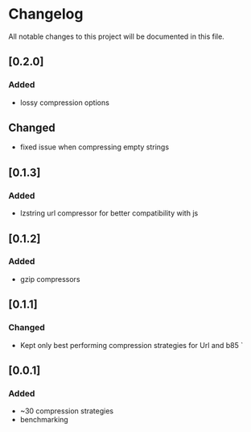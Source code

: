 # Changelog

All notable changes to this project will be documented in this file.

## [0.2.0]

### Added
- lossy compression options

## Changed
- fixed issue when compressing empty strings


## [0.1.3]

### Added
- lzstring url compressor for better compatibility with js

## [0.1.2]

### Added
- gzip compressors

## [0.1.1]

### Changed
- Kept only best performing compression strategies for Url and b85
`
## [0.0.1]

### Added
- ~30 compression strategies
- benchmarking